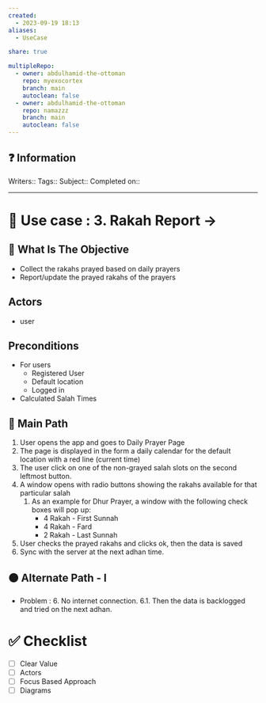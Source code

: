 ```yaml
---
created:
  - 2023-09-19 18:13
aliases:
  - UseCase

share: true

multipleRepo:
  - owner: abdulhamid-the-ottoman
    repo: myexocortex
    branch: main
    autoclean: false
  - owner: abdulhamid-the-ottoman
    repo: namazzz
    branch: main
    autoclean: false
---
```


## ❓ Information
Writers::
Tags::
Subject::
Completed on::

---
# 🔰 Use case : 3. Rakah Report ->  

## 🎯 What Is The Objective
- Collect the rakahs prayed based on daily prayers 
-  Report/update the prayed rakahs of the prayers 
## Actors 
* user
## Preconditions 
- For users
	- Registered User
	- Default location
	- Logged in
- Calculated Salah Times

## 📃 Main Path 
1. User opens the app and goes to Daily Prayer Page
2. The page is displayed in the form a daily calendar for the default location with a red line (current time)
3. The user click on one of the non-grayed salah slots  on the second leftmost button.
4. A window opens with radio buttons showing the rakahs available for that particular salah
	1. As an example for  Dhur Prayer, a window with the following check boxes will pop up:
	    - 4 Rakah - First Sunnah
	    - 4 Rakah - Fard
	    - 2 Rakah - Last Sunnah
5.  User checks the prayed rakahs and clicks ok, then the data is saved
6. Sync with the server at the next adhan time.
## 🟠 Alternate Path - I
- Problem : 6.  No internet connection.
 6.1. Then the data is backlogged and tried on the next adhan.

# ✅ Checklist
- [ ] Clear Value 
- [ ] Actors
- [ ] Focus Based Approach
- [ ] Diagrams